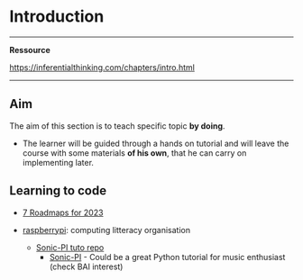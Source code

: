 # Introduction

***

**Ressource**

https://inferentialthinking.com/chapters/intro.html

***

## Aim

The aim of this section is to teach specific topic **by doing**.

- The learner will be guided through a hands on tutorial and will leave the course with some materials **of his own**, that he can carry on implementing later.



## Learning to code

- [7 Roadmaps for 2023](https://www.youtube.com/watch?v=66tfvFeALBQ)

- [raspberrypi](https://www.raspberrypi.org/): computing litteracy organisation
    - [Sonic-PI tuto repo](https://github.com/raspberrypilearning/sonic-pi-lessons)
        - [Sonic-PI](https://sonic-pi.net/) - Could be a great Python tutorial for music enthusiast (check BAI interest)
        
        

